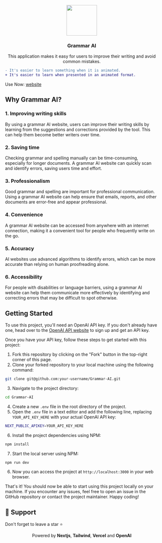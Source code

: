 <div align="center">
    <img src="https://user-images.githubusercontent.com/99729607/222871469-369e7fc2-3ca4-4db1-ad33-ccb170aadbc6.png" width="100px">
    <h3>Grammar AI</h3>
    <p>This application makes it easy for users to improve their writing and avoid common mistakes.</p>
</div>

```diff
- It's easier to learn something when it is animated.
+ It's easier to learn when presented in an animated format.
```

Use Now: [website](https://grammar-ai.vercel.app/)

## Why Grammar AI?

### 1. Improving writing skills

By using a grammar AI website, users can improve their writing skills by learning from the suggestions and corrections provided by the tool. This can help them become better writers over time.

### 2. Saving time

Checking grammar and spelling manually can be time-consuming, especially for longer documents. A grammar AI website can quickly scan and identify errors, saving users time and effort.

### 3. Professionalism

Good grammar and spelling are important for professional communication. Using a grammar AI website can help ensure that emails, reports, and other documents are error-free and appear professional.

### 4. Convenience

A grammar AI website can be accessed from anywhere with an internet connection, making it a convenient tool for people who frequently write on the go.

### 5. Accuracy

AI websites use advanced algorithms to identify errors, which can be more accurate than relying on human proofreading alone.

### 6. Accessibility

For people with disabilities or language barriers, using a grammar AI website can help them communicate more effectively by identifying and correcting errors that may be difficult to spot otherwise.

## Getting Started

To use this project, you'll need an OpenAI API key. If you don't already have one, head over to the [OpenAI API website](https://beta.openai.com/signup/) to sign up and get an API key.

Once you have your API key, follow these steps to get started with this project:

1. Fork this repository by clicking on the "Fork" button in the top-right corner of this page.
2. Clone your forked repository to your local machine using the following command:

```bash
git clone git@github.com:your-username/Grammar-AI.git
```

3. Navigate to the project directory:

```bash
cd Grammar-AI
```

4. Create a new `.env` file in the root directory of the project.
5. Open the `.env` file in a text editor and add the following line, replacing `YOUR_API_KEY_HERE` with your actual OpenAI API key:

```bash
NEXT_PUBLIC_APIKEY=YOUR_API_KEY_HERE
```

6. Install the project dependencies using NPM:

```bash
npm install
```

7. Start the local server using NPM:

```bash
npm run dev
```

6. Now you can access the project at `http://localhost:3000` in your web browser.

That's it! You should now be able to start using this project locally on your machine. If you encounter any issues, feel free to open an issue in the GitHub repository or contact the project maintainer. Happy coding!

## 🙏 Support

Don't forget to leave a star ⭐️

<p align="center">Powered by <strong>Nextjs</strong>, <strong>Tailwind</strong>, <strong>Vercel</strong> and <strong>OpenAI</strong></p>
